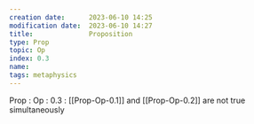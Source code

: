 ```yaml
---
creation date:		2023-06-10 14:25
modification date:	2023-06-10 14:27
title: 				Proposition
type: Prop
topic: Op
index: 0.3
name: 
tags: metaphysics 
---
```

Prop : Op : 0.3 : [[Prop-Op-0.1]] and [[Prop-Op-0.2]] are not true simultaneously